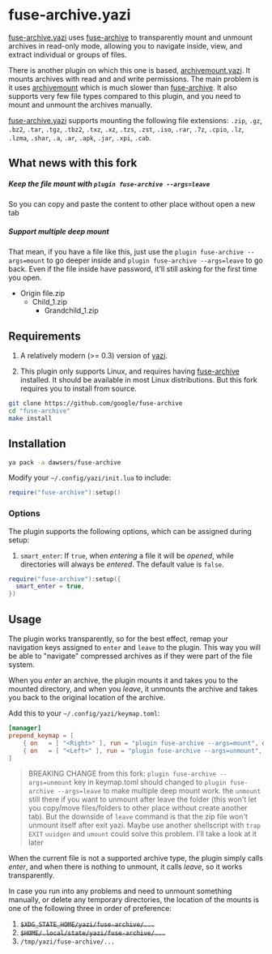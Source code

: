 # fuse-archive.yazi

[fuse-archive.yazi](https://github.com/dawsers/fuse-archive.yazi)
uses [fuse-archive](https://github.com/google/fuse-archive) to
transparently mount and unmount archives in read-only mode, allowing you to
navigate inside, view, and extract individual or groups of files.

There is another plugin on which this one is based,
[archivemount.yazi](https://github.com/AnirudhG07/archivemount.yazi). It
mounts archives with read and and write permissions. The main problem is it uses
[archivemount](https://github.com/cybernoid/archivemount) which is much slower
than [fuse-archive](https://github.com/google/fuse-archive).
It also supports very few file types compared to this plugin, and you need to
mount and unmount the archives manually.

[fuse-archive.yazi](https://github.com/dawsers/fuse-archive.yazi) supports
mounting the following file extensions: `.zip`, `.gz`, `.bz2`, `.tar`, `.tgz`,
`.tbz2`, `.txz`, `.xz`, `.tzs`, `.zst`, `.iso`, `.rar`, `.7z`, `.cpio`, `.lz`,
`.lzma`, `.shar`, `.a`, `.ar`, `.apk`, `.jar`, `.xpi`, `.cab`.

## What news with this fork

##### Keep the file mount with `plugin fuse-archive --args=leave`

So you can copy and paste the content to other place without open a new tab

##### Support multiple deep mount

That mean, if you have a file like this, just use the `plugin fuse-archive --args=mount` to go deeper inside and `plugin fuse-archive --args=leave` to go back. Even if the file inside have password, it'll still asking for the first time you open.

- Origin file.zip
  - Child_1.zip
    - Grandchild_1.zip

## Requirements

1. A relatively modern (>= 0.3) version of
   [yazi](https://github.com/sxyazi/yazi).

2. This plugin only supports Linux, and requires having
   [fuse-archive](https://github.com/google/fuse-archive) installed. It should be
   available in most Linux distributions. But this fork requires you to install from source.

```sh
git clone https://github.com/google/fuse-archive
cd "fuse-archive"
make install
```

## Installation

```sh
ya pack -a dawsers/fuse-archive
```

Modify your `~/.config/yazi/init.lua` to include:

```lua
require("fuse-archive"):setup()
```

### Options

The plugin supports the following options, which can be assigned during setup:

1. `smart_enter`: If `true`, when _entering_ a file it will be _opened_, while
   directories will always be _entered_. The default value is `false`.

```lua
require("fuse-archive"):setup({
  smart_enter = true,
})
```

## Usage

The plugin works transparently, so for the best effect, remap your navigation
keys assigned to `enter` and `leave` to the plugin. This way you will be able
to "navigate" compressed archives as if they were part of the file system.

When you _enter_ an archive, the plugin mounts it and takes you to the mounted
directory, and when you _leave_, it unmounts the archive and takes you back to
the original location of the archive.

Add this to your `~/.config/yazi/keymap.toml`:

```toml
[manager]
prepend_keymap = [
    { on   = [ "<Right>" ], run = "plugin fuse-archive --args=mount", desc = "Enter or Mount selected archive" },
    { on   = [ "<Left>" ], run = "plugin fuse-archive --args=unmount", desc = "Leave or Unmount selected archive" },
]
```

> BREAKING CHANGE from this fork: `plugin fuse-archive --args=unmount` key in keymap.toml should changed to `plugin fuse-archive --args=leave`
> to make multiple deep mount work. the
> `unmount` still there if you want to unmount after leave the folder
> (this won't let you copy/move files/folders to other place without create another
> tab). But the downside of `leave` command is that the zip file won't unmount
> itself after exit yazi. Maybe use another shellscript with `trap EXIT` `uuidgen` and `umount` could solve this problem. I'll take a look at it later


When the current file is not a supported archive type, the plugin simply calls
_enter_, and when there is nothing to unmount, it calls _leave_, so it works
transparently.

In case you run into any problems and need to unmount something manually, or
delete any temporary directories, the location of the mounts is one of the
following three in order of preference:

1. ~~`$XDG_STATE_HOME/yazi/fuse-archive/...`~~
2. ~~`$HOME/.local/state/yazi/fuse-archive/...`~~
3. `/tmp/yazi/fuse-archive/...`
